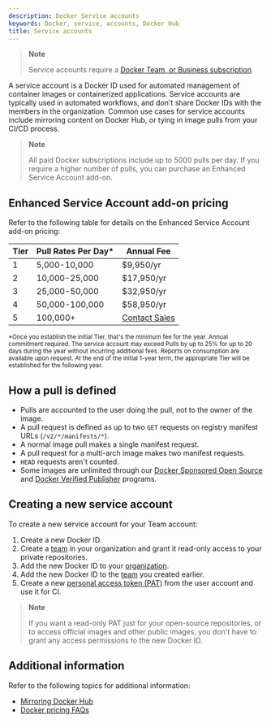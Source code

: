 ```yaml
---
description: Docker Service accounts
keywords: Docker, service, accounts, Docker Hub
title: Service accounts
---
```


> **Note**
>
> Service accounts require a
> [Docker Team, or Business subscription](../subscription/index.md).

A service account is a Docker ID used for automated management of container images or containerized applications. Service accounts are typically used in automated workflows, and don't share Docker IDs with the members in the organization. Common use cases for service accounts include mirroring content on Docker Hub, or tying in image pulls from your CI/CD process.

> **Note**
>
> All paid Docker subscriptions include up to 5000 pulls per day. If you require a higher number of pulls, you can purchase an Enhanced Service Account add-on.

## Enhanced Service Account add-on pricing

Refer to the following table for details on the Enhanced Service Account add-on pricing:

| Tier | Pull Rates Per Day* | Annual Fee |
| ------ | ------ | ------ |
| 1 | 5,000-10,000 | $9,950/yr |
| 2 | 10,000-25,000 | $17,950/yr |
| 3 | 25,000-50,000 | $32,950/yr |
| 4 | 50,000-100,000 | $58,950/yr |
| 5 | 100,000+ | [Contact Sales](https://www.docker.com/pricing/contact-sales/) |

<sub>*Once you establish the initial Tier, that's the minimum fee for the year. Annual commitment required. The service account may exceed Pulls by up to 25% for up to 20 days during the year without incurring additional fees. Reports on consumption are available upon request. At the end of the initial 1-year term, the appropriate Tier will be established for the following year.<sub>

## How a pull is defined

- Pulls are accounted to the user doing the pull, not to the owner of the image.
- A pull request is defined as up to two `GET` requests on registry manifest URLs (`/v2/*/manifests/*`).
- A normal image pull makes a single manifest request.
- A pull request for a multi-arch image makes two manifest requests. 
- `HEAD` requests aren't counted.
- Some images are unlimited through our [Docker Sponsored Open Source](https://www.docker.com/blog/expanded-support-for-open-source-software-projects/) and [Docker Verified Publisher](https://www.docker.com/partners/programs) programs.

## Creating a new service account

To create a new service account for your Team account:

1. Create a new Docker ID.
2. Create a [team](manage-a-team.md) in your organization and grant it read-only access to your private repositories.
3. Add the new Docker ID to your [organization](orgs.md).
4. Add the new Docker ID  to the [team](manage-a-team.md) you created earlier.
5. Create a new [personal access token (PAT)](access-tokens.md) from the user account and use it for CI.

> **Note**
>
> If you want a read-only PAT just for your open-source repositories, or to access
official images and other public images, you don't have to grant any access permissions to the new Docker ID.

## Additional information

Refer to the following topics for additional information:

- [Mirroring Docker Hub](./mirror.md)
- [Docker pricing FAQs](https://www.docker.com/pricing/faq/)

